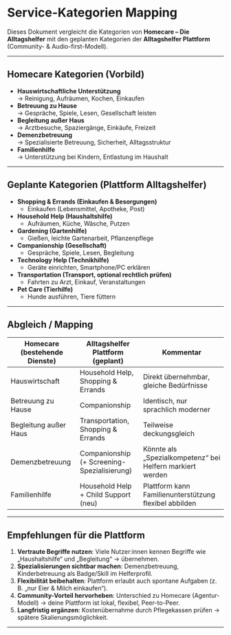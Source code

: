 # Service-Kategorien Mapping

Dieses Dokument vergleicht die Kategorien von **Homecare – Die Alltagshelfer** mit den geplanten Kategorien der **Alltagshelfer Plattform** (Community- & Audio-first-Modell).

---

## Homecare Kategorien (Vorbild)
- **Hauswirtschaftliche Unterstützung**  
  → Reinigung, Aufräumen, Kochen, Einkaufen  
- **Betreuung zu Hause**  
  → Gespräche, Spiele, Lesen, Gesellschaft leisten  
- **Begleitung außer Haus**  
  → Arztbesuche, Spaziergänge, Einkäufe, Freizeit  
- **Demenzbetreuung**  
  → Spezialisierte Betreuung, Sicherheit, Alltagsstruktur  
- **Familienhilfe**  
  → Unterstützung bei Kindern, Entlastung im Haushalt  

---

## Geplante Kategorien (Plattform Alltagshelfer)
- **Shopping & Errands (Einkaufen & Besorgungen)**  
  - Einkaufen (Lebensmittel, Apotheke, Post)  
- **Household Help (Haushaltshilfe)**  
  - Aufräumen, Küche, Wäsche, Putzen  
- **Gardening (Gartenhilfe)**  
  - Gießen, leichte Gartenarbeit, Pflanzenpflege  
- **Companionship (Gesellschaft)**  
  - Gespräche, Spiele, Lesen, Begleitung  
- **Technology Help (Technikhilfe)**  
  - Geräte einrichten, Smartphone/PC erklären  
- **Transportation (Transport, optional rechtlich prüfen)**  
  - Fahrten zu Arzt, Einkauf, Veranstaltungen  
- **Pet Care (Tierhilfe)**  
  - Hunde ausführen, Tiere füttern  

---

## Abgleich / Mapping

| Homecare (bestehende Dienste)   | Alltagshelfer Plattform (geplant)       | Kommentar |
|---------------------------------|-----------------------------------------|-----------|
| Hauswirtschaft                  | Household Help, Shopping & Errands      | Direkt übernehmbar, gleiche Bedürfnisse |
| Betreuung zu Hause              | Companionship                           | Identisch, nur sprachlich moderner |
| Begleitung außer Haus            | Transportation, Shopping & Errands      | Teilweise deckungsgleich |
| Demenzbetreuung                  | Companionship (+ Screening-Spezialisierung) | Könnte als „Spezialkompetenz“ bei Helfern markiert werden |
| Familienhilfe                    | Household Help + Child Support (neu)    | Plattform kann Familienunterstützung flexibel abbilden |

---

## Empfehlungen für die Plattform
1. **Vertraute Begriffe nutzen**: Viele Nutzer:innen kennen Begriffe wie „Haushaltshilfe“ und „Begleitung“ → übernehmen.  
2. **Spezialisierungen sichtbar machen**: Demenzbetreuung, Kinderbetreuung als Badge/Skill im Helferprofil.  
3. **Flexibilität beibehalten**: Plattform erlaubt auch spontane Aufgaben (z. B. „nur Eier & Milch einkaufen“).  
4. **Community-Vorteil hervorheben**: Unterschied zu Homecare (Agentur-Modell) → deine Plattform ist lokal, flexibel, Peer-to-Peer.  
5. **Langfristig ergänzen**: Kostenübernahme durch Pflegekassen prüfen → spätere Skalierungsmöglichkeit.  

---